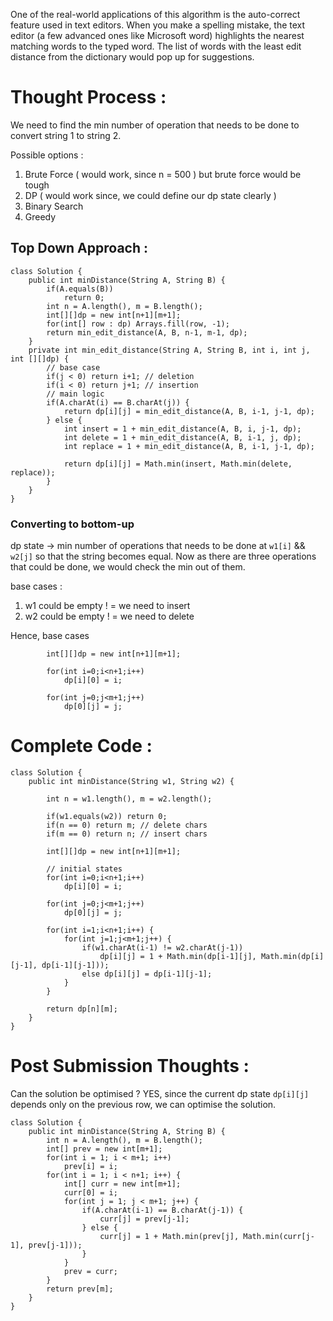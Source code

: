 One of the real-world applications of this algorithm is the auto-correct feature used in text editors. When you make a spelling mistake, the text editor (a few advanced ones like Microsoft word) highlights the nearest matching words to the typed word. The list of words with the least edit distance from the dictionary would pop up for suggestions.

# Thought Process : 

We need to find the min number of operation that needs to be done to convert string 1 to string 2.

Possible options : 
1. Brute Force ( would work, since n = 500 ) but brute force would be tough
2. DP ( would work since, we could define our dp state clearly )
3. Binary Search
4. Greedy

## Top Down Approach :

```
class Solution {
    public int minDistance(String A, String B) {
        if(A.equals(B))
            return 0;
        int n = A.length(), m = B.length();
        int[][]dp = new int[n+1][m+1];
        for(int[] row : dp) Arrays.fill(row, -1);
        return min_edit_distance(A, B, n-1, m-1, dp);
    }
    private int min_edit_distance(String A, String B, int i, int j, int [][]dp) {
        // base case
        if(j < 0) return i+1; // deletion
        if(i < 0) return j+1; // insertion
        // main logic
        if(A.charAt(i) == B.charAt(j)) {
            return dp[i][j] = min_edit_distance(A, B, i-1, j-1, dp);
        } else {
            int insert = 1 + min_edit_distance(A, B, i, j-1, dp);
            int delete = 1 + min_edit_distance(A, B, i-1, j, dp);
            int replace = 1 + min_edit_distance(A, B, i-1, j-1, dp);
            
            return dp[i][j] = Math.min(insert, Math.min(delete, replace));
        }
    }
}
```

### Converting to bottom-up

dp state -> min number of operations that needs to be done at `w1[i]` && `w2[j]` so that the string becomes equal.
Now as there are three operations that could be done, we would check the min out of them.

base cases : 
1. w1 could be empty ! = we need to insert
2. w2 could be empty ! = we need to delete

Hence, base cases

```
        int[][]dp = new int[n+1][m+1];

        for(int i=0;i<n+1;i++) 
            dp[i][0] = i;
        
        for(int j=0;j<m+1;j++)
            dp[0][j] = j;
```

# Complete Code : 
```
class Solution {
    public int minDistance(String w1, String w2) {
        
        int n = w1.length(), m = w2.length();
        
        if(w1.equals(w2)) return 0;
        if(n == 0) return m; // delete chars
        if(m == 0) return n; // insert chars
        
        int[][]dp = new int[n+1][m+1];
        
        // initial states
        for(int i=0;i<n+1;i++) 
            dp[i][0] = i;
        
        for(int j=0;j<m+1;j++)
            dp[0][j] = j;
        
        for(int i=1;i<n+1;i++) {
            for(int j=1;j<m+1;j++) {
                if(w1.charAt(i-1) != w2.charAt(j-1))
                    dp[i][j] = 1 + Math.min(dp[i-1][j], Math.min(dp[i][j-1], dp[i-1][j-1]));
                else dp[i][j] = dp[i-1][j-1];
            }
        }
        
        return dp[n][m];
    }
}
```

# Post Submission Thoughts : 
Can the solution be optimised ? 
YES, since the current dp state `dp[i][j]` depends only on the previous row, we can optimise the solution.

```
class Solution {
    public int minDistance(String A, String B) {
        int n = A.length(), m = B.length();
        int[] prev = new int[m+1];
        for(int i = 1; i < m+1; i++)
            prev[i] = i;
        for(int i = 1; i < n+1; i++) {
            int[] curr = new int[m+1];
            curr[0] = i;
            for(int j = 1; j < m+1; j++) {
                if(A.charAt(i-1) == B.charAt(j-1)) {
                    curr[j] = prev[j-1];
                } else {
                    curr[j] = 1 + Math.min(prev[j], Math.min(curr[j-1], prev[j-1]));
                }
            }
            prev = curr;
        }
        return prev[m];
    }
}
```
